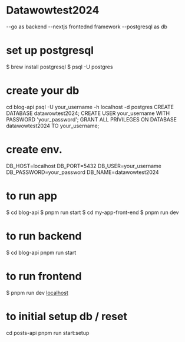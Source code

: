 # Datawowtest2024
--go as backend
--nextjs frontednd framework
--postgresql as db
# set up postgresql
<!-- This section explains how to set up the database -->
$ brew install postgresql
$ psql -U postgres
# create your db
cd blog-api
psql -U your_username -h localhost -d postgres
CREATE DATABASE datawowtest2024;
CREATE USER your_username WITH PASSWORD 'your_password';
GRANT ALL PRIVILEGES ON DATABASE datawowtest2024 TO your_username;

# create env.

DB_HOST=localhost
DB_PORT=5432
DB_USER=your_username
DB_PASSWORD=your_password
DB_NAME=datawowtest2024

# to run app 
$ cd blog-api
$ pnpm run start
$ cd my-app-front-end
$ pnpm run dev

# to run backend 
$ cd blog-api
pnpm run start

# to run frontend
$ pnpm run dev
[localhost](http://localhost:3000)

# to initial setup db / reset
cd posts-api
pnpm run start:setup